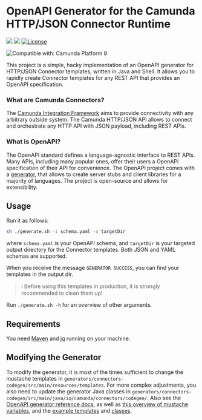 # OpenAPI Generator for the Camunda HTTP/JSON Connector Runtime

[![](https://img.shields.io/badge/Community%20Extension-An%20open%20source%20community%20maintained%20project-FF4700)](https://github.com/camunda-community-hub/community)
[![](https://img.shields.io/badge/Lifecycle-Proof%20of%20Concept-blueviolet)](https://github.com/Camunda-Community-Hub/community/blob/main/extension-lifecycle.md#proof-of-concept-)
[![License](https://img.shields.io/badge/License-Apache%202.0-blue.svg)](https://opensource.org/licenses/Apache-2.0)

![Compatible with: Camunda Platform 8](https://img.shields.io/badge/Compatible%20with-Camunda%20Platform%208-0072Ce)

This project is a simple, hacky implementation of an OpenAPI generator for HTTP/JSON Connector templates, written in Java and Shell. It allows you to rapidly create Connector templates for any REST API that provides an OpenAPI specification.

### What are Camunda Connectors?

The [Camunda Integration Framework](https://docs.camunda.io/docs/next/components/integration-framework/introduction-to-connectors/) aims to provide connectivity with any arbitrary outside system. The Camunda HTTP/JSON API allows to connect and orchestrate any HTTP API with JSON payload, including REST APIs. 

### What is OpenAPI?

The OpenAPI standard defines a language-agnostic interface to REST APIs. Many APIs, including many popular ones, offer their users a OpenAPI specification of their API for convenience. The OpenAPI project comes with a [generator](https://github.com/OpenAPITools/openapi-generator), that allows to create server stubs and client libraries for a majority of languages. The project is open-source and allows for extensibility.

## Usage

Run it as follows:

```sh
sh ./generate.sh -i schema.yaml -o targetDir
```

where `schema.yaml` is your OpenAPI schema, and `targetDir` is your targeted output directory for the Connector templates. Both JSON and YAML schemas are supported.

When you receive the message `GENERATOR SUCCESS`, you can find your templates in the output dir.

> ℹ️ Before using this templates in production, it is strongly recommended to clean them up!

Run `./generate.sh -h` for an overview of other arguments.

## Requirements

You need [Maven](https://maven.apache.org/) and [jq](https://stedolan.github.io/jq/) running on your machine.

## Modifying the Generator

To modify the generator, it is most of the times sufficient to change the mustache templates in `generators/connectors-codegen/src/main/resources/templates`. For more complex adjustments, you also need to update the generator Java classes in `generators/connectors-codegen/src/main/java/io/camunda/connectors/codegen/`. Also see the [OpenAPI generator reference docs](https://openapi-generator.tech/docs/templating), as well as [this overview of mustache variables](https://github.com/swagger-api/swagger-codegen/wiki/Mustache-Template-Variables), and the [example templates](https://github.com/OpenAPITools/openapi-generator/tree/master/modules/openapi-generator/src/main/resources) and [classes](https://github.com/OpenAPITools/openapi-generator/tree/master/modules/openapi-generator/src/main/java/org/openapitools/codegen/languages).
